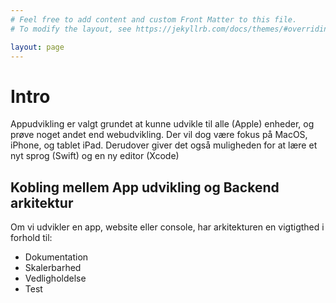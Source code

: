 ```yaml
---
# Feel free to add content and custom Front Matter to this file.
# To modify the layout, see https://jekyllrb.com/docs/themes/#overriding-theme-defaults

layout: page
---
```


# Intro
Appudvikling er valgt grundet at kunne udvikle til alle (Apple) enheder, og prøve noget andet end webudvikling.
Der vil dog være fokus på MacOS, iPhone, og tablet iPad.
Derudover giver det også muligheden for at lære et nyt sprog (Swift) og en ny editor (Xcode)

## Kobling mellem App udvikling og Backend arkitektur
Om vi udvikler en app, website eller console, har arkitekturen en vigtigthed i forhold til:
<ul>
    <li>Dokumentation</li>
    <li>Skalerbarhed</li>
    <li>Vedligholdelse</li>
    <li>Test</li>
</ul>